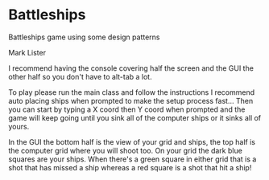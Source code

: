 # Battleships
Battleships game using some design patterns

Mark Lister

I recommend having the console covering half the screen and the GUI the other half so you don't have to alt-tab a lot.

To play please run the main class and follow the instructions I recommend auto placing ships when prompted to make the setup process fast... Then you can start by typing a X coord then Y coord when prompted and the game will keep going until you sink all of the computer ships or it sinks all of yours.

In the GUI the bottom half is the view of your grid and ships, the top half is the computer grid where you will shoot too. On your grid the dark blue squares are your ships. When there's a green square in either grid that is a shot that has missed a ship whereas a red square is a shot that hit a ship!
